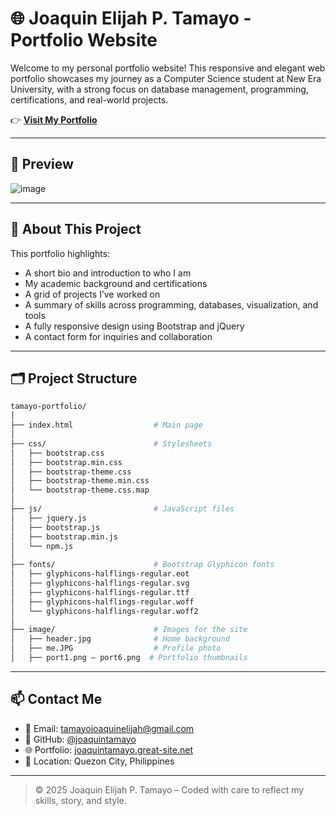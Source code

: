 # 🌐 Joaquin Elijah P. Tamayo - Portfolio Website

Welcome to my personal portfolio website! This responsive and elegant web portfolio showcases my journey as a Computer Science student at New Era University, with a strong focus on database management, programming, certifications, and real-world projects.

👉 **[Visit My Portfolio](https://joaquintamayo.great-site.net/#home)**

---

## 📸 Preview

![image](https://github.com/user-attachments/assets/9b649218-5c02-4720-ab2c-f7037509cc93)

---

## 📌 About This Project

This portfolio highlights:

- A short bio and introduction to who I am
- My academic background and certifications
- A grid of projects I’ve worked on
- A summary of skills across programming, databases, visualization, and tools
- A fully responsive design using Bootstrap and jQuery
- A contact form for inquiries and collaboration

---

## 🗂️ Project Structure

```bash
tamayo-portfolio/
│
├── index.html                  # Main page
│
├── css/                        # Stylesheets
│   ├── bootstrap.css
│   ├── bootstrap.min.css
│   ├── bootstrap-theme.css
│   ├── bootstrap-theme.min.css
│   └── bootstrap-theme.css.map
│
├── js/                         # JavaScript files
│   ├── jquery.js
│   ├── bootstrap.js
│   ├── bootstrap.min.js
│   └── npm.js
│
├── fonts/                      # Bootstrap Glyphicon fonts
│   ├── glyphicons-halflings-regular.eot
│   ├── glyphicons-halflings-regular.svg
│   ├── glyphicons-halflings-regular.ttf
│   ├── glyphicons-halflings-regular.woff
│   └── glyphicons-halflings-regular.woff2
│
├── image/                      # Images for the site
│   ├── header.jpg              # Home background
│   ├── me.JPG                  # Profile photo
│   ├── port1.png – port6.png  # Portfolio thumbnails
```

---

## 📫 Contact Me

- 📧 Email: [tamayojoaquinelijah@gmail.com](mailto:tamayojoaquinelijah@gmail.com)  
- 🐙 GitHub: [@joaquintamayo](https://github.com/joaquintamayo)  
- 🌐 Portfolio: [joaquintamayo.great-site.net](https://joaquintamayo.great-site.net/#about)
- 📍 Location: Quezon City, Philippines

---

> © 2025 Joaquin Elijah P. Tamayo – Coded with care to reflect my skills, story, and style.

